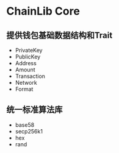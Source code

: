 # ChainLib Core

## 提供钱包基础数据结构和Trait
* PrivateKey
* PublicKey
* Address
* Amount
* Transaction
* Network
* Format

## 统一标准算法库
* base58
* secp256k1
* hex
* rand

